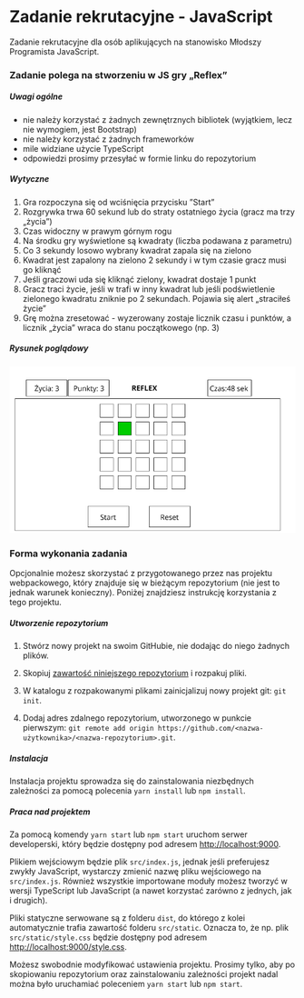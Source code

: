 # Zadanie rekrutacyjne - JavaScript

Zadanie rekrutacyjne dla osób aplikujących na stanowisko Młodszy Programista JavaScript.

### Zadanie polega na stworzeniu  w JS gry „Reflex”

##### Uwagi ogólne
- nie należy korzystać z żadnych zewnętrznych bibliotek (wyjątkiem, lecz nie wymogiem, jest Bootstrap)
- nie należy korzystać z żadnych frameworków
- mile widziane użycie TypeScript
- odpowiedzi prosimy przesyłać w formie linku do repozytorium


##### Wytyczne
1)    Gra rozpoczyna się od wciśnięcia przycisku ”Start”
2)    Rozgrywka trwa 60 sekund lub do straty ostatniego życia (gracz ma trzy „życia”)
3)    Czas widoczny w prawym górnym rogu
4)    Na środku gry wyświetlone są kwadraty (liczba podawana z parametru)
5)    Co 3 sekundy losowo wybrany kwadrat zapala się na zielono
6)    Kwadrat jest zapalony na zielono 2 sekundy i w tym czasie gracz musi go kliknąć
7)    Jeśli graczowi uda się kliknąć zielony, kwadrat dostaje 1 punkt
8)    Gracz traci życie, jeśli w trafi w inny kwadrat lub jeśli podświetlenie zielonego kwadratu zniknie po  2 sekundach. Pojawia się alert „straciłeś życie”
9)    Grę można zresetować - wyzerowany zostaje licznik czasu i punktów, a licznik „życia” wraca do stanu początkowego (np. 3)

##### Rysunek poglądowy
![](img/makieta_rekrutacja.png)

### Forma wykonania zadania

Opcjonalnie możesz skorzystać z przygotowanego przez nas projektu webpackowego, który znajduje się w bieżącym repozytorium (nie jest to jednak warunek konieczny). Poniżej znajdziesz instrukcję korzystania z tego projektu.

##### Utworzenie repozytorium

1. Stwórz nowy projekt na swoim GitHubie, nie dodając do niego żadnych plików.

2. Skopiuj [zawartość niniejszego repozytorium](https://gitlab.gwo.pl/recruitment/zadanie-rekrutacyjne---javascript/-/archive/master/zadanie-rekrutacyjne---javascript-master.zip) i rozpakuj pliki.

3. W katalogu z rozpakowanymi plikami zainicjalizuj nowy projekt git: `git init`.

4. Dodaj adres zdalnego repozytorium, utworzonego w punkcie pierwszym: `git remote add origin https://github.com/<nazwa-użytkownika>/<nazwa-repozytorium>.git`.

##### Instalacja

Instalacja projektu sprowadza się do zainstalowania niezbędnych zależności za pomocą polecenia `yarn install` lub `npm install`.

##### Praca nad projektem

Za pomocą komendy `yarn start` lub `npm start` uruchom serwer developerski, który będzie dostępny pod adresem [http://localhost:9000](http://localhost:9000).

Plikiem wejściowym będzie plik `src/index.js`, jednak jeśli preferujesz zwykły JavaScript, wystarczy zmienić nazwę pliku wejściowego na `src/index.js`. Również wszystkie importowane moduły możesz tworzyć w wersji TypeScript lub JavaScript (a nawet korzystać zarówno z jednych, jak i drugich).

Pliki statyczne serwowane są z folderu `dist`, do którego z kolei automatycznie trafia zawartość folderu `src/static`. Oznacza to, że np. plik `src/static/style.css` będzie dostępny pod adresem [http://localhost:9000/style.css](http://localhost:9000/style.css).

Możesz swobodnie modyfikować ustawienia projektu. Prosimy tylko, aby po skopiowaniu repozytorium oraz zainstalowaniu zależności projekt nadal można było uruchamiać poleceniem `yarn start` lub `npm start`.
